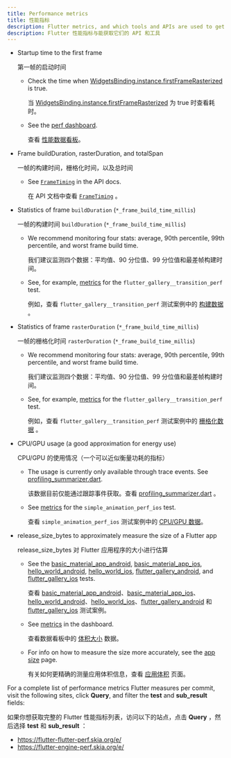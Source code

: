 ```yaml
---
title: Performance metrics
title: 性能指标
description: Flutter metrics, and which tools and APIs are used to get them
description: Flutter 性能指标与能获取它们的 API 和工具
---
```


* Startup time to the first frame

  第一帧的启动时间

  * Check the time when
    [WidgetsBinding.instance.firstFrameRasterized][firstFrameRasterized] 
    is true.
    
    当 [WidgetsBinding.instance.firstFrameRasterized][firstFrameRasterized] 为 true 时查看耗时。
    
  * See the
    [perf dashboard](https://flutter-flutter-perf.skia.org/e/?queries=sub_result%3DtimeToFirstFrameRasterizedMicros).
    
    查看 [性能数据看板](https://flutter-flutter-perf.skia.org/e/?queries=sub_result%3DtimeToFirstFrameRasterizedMicros)。
    
* Frame buildDuration, rasterDuration, and totalSpan

  一帧的构建时间，栅格化时间，以及总时间
  
  * See [`FrameTiming`]({{site.api}}/flutter/dart-ui/FrameTiming-class.html)
    in the API docs.
    
    在 API 文档中查看 [`FrameTiming`]({{site.api}}/flutter/dart-ui/FrameTiming-class.html.) 。
    
* Statistics of frame `buildDuration` (`*_frame_build_time_millis`)

  一帧的构建时间 `buildDuration` (`*_frame_build_time_millis`)

  * We recommend monitoring four stats: average, 90th percentile, 99th
    percentile, and worst frame build time.
    
    我们建议监测四个数据：平均值、90 分位值、99 分位值和最差帧构建时间。
    
  * See, for example, [metrics][transition_build] for the 
    `flutter_gallery__transition_perf` test.

    例如，查看 `flutter_gallery__transition_perf` 测试案例中的 [构建数据][transition_build] 。
    
* Statistics of frame `rasterDuration` (`*_frame_build_time_millis`)

  一帧的栅格化时间 `rasterDuration` (`*_frame_build_time_millis`)
  
  * We recommend monitoring four stats: average, 90th percentile, 99th
    percentile, and worst frame build time.
  
    我们建议监测四个数据：平均值、90 分位值、99 分位值和最差帧构建时间。    
    
  * See, for example, [metrics][transition_raster] for the 
    `flutter_gallery__transition_perf` test.

    例如，查看 `flutter_gallery__transition_perf` 测试案例中的 [栅格化数据][transition_build] 。

* CPU/GPU usage (a good approximation for energy use)

  CPU/GPU 的使用情况（一个可以近似衡量功耗的指标）

  * The usage is currently only available through trace events. See
    [profiling_summarizer.dart][profiling_summarizer].
    
    该数据目前仅能通过跟踪事件获取。查看 [profiling_summarizer.dart][profiling_summarizer] 。
    
  * See [metrics][cpu_gpu] for the `simple_animation_perf_ios` test.
  
    查看 `simple_animation_perf_ios` 测试案例中的 [CPU/GPU 数据][cpu_gpu]。

* release_size_bytes to approximately measure the size of a Flutter app

  release_size_bytes 对 Flutter 应用程序的大小进行估算

  * See the [basic_material_app_android][], [basic_material_app_ios][],
    [hello_world_android][], [hello_world_ios][], [flutter_gallery_android][],
    and [flutter_gallery_ios][] tests.
    
    查看 [basic_material_app_android][]、[basic_material_app_ios][]、[hello_world_android][]、[hello_world_ios][]、[flutter_gallery_android][] 和
    [flutter_gallery_ios][] 测试案例。
    
  * See [metrics][size_perf] in the dashboard.
  
    查看数据看板中的 [体积大小][size_perf] 数据。
  
  * For info on how to measure the size more accurately,
    see the [app size](/docs/perf/app-size) page.

    有关如何更精确的测量应用体积信息，查看 [应用体积](/docs/perf/app-size) 页面。

For a complete list of performance metrics Flutter measures per commit, visit 
the following sites, click **Query**, and filter the **test** and 
**sub_result** fields:

如果你想获取完整的 Flutter 性能指标列表，访问以下的站点，点击 **Query** ，然后选择 **test** 和 **sub_result** ：

  * https://flutter-flutter-perf.skia.org/e/
  * https://flutter-engine-perf.skia.org/e/

[firstFrameRasterized]: {{site.api}}/flutter/widgets/WidgetsBinding/firstFrameRasterized.html

[transition_build]: https://flutter-flutter-perf.skia.org/e/?queries=sub_result%3D90th_percentile_frame_build_time_millis%26sub_result%3D99th_percentile_frame_build_time_millis%26sub_result%3Daverage_frame_build_time_millis%26sub_result%3Dworst_frame_build_time_millis%26test%3Dflutter_gallery__transition_perf

[transition_raster]: https://flutter-flutter-perf.skia.org/e/?queries=sub_result%3D90th_percentile_frame_rasterizer_time_millis%26sub_result%3D99th_percentile_frame_rasterizer_time_millis%26sub_result%3Daverage_frame_rasterizer_time_millis%26sub_result%3Dworst_frame_rasterizer_time_millis%26test%3Dflutter_gallery__transition_perf

[profiling_summarizer]: {{site.github}}/flutter/flutter/blob/master/packages/flutter_driver/lib/src/driver/profiling_summarizer.dart

[cpu_gpu]: https://flutter-flutter-perf.skia.org/e/?queries=sub_result%3Daverage_cpu_usage%26sub_result%3Daverage_gpu_usage%26test%3Dsimple_animation_perf_ios

[basic_material_app_android]: {{site.github}}/flutter/flutter/blob/master/dev/devicelab/bin/tasks/basic_material_app_android__compile.dart

[basic_material_app_ios]: {{site.github}}/flutter/flutter/blob/master/dev/devicelab/bin/tasks/basic_material_app_ios__compile.dart

[hello_world_android]: {{site.github}}/flutter/flutter/blob/master/dev/devicelab/bin/tasks/hello_world_android__compile.dart

[hello_world_ios]: {{site.github}}/flutter/flutter/blob/master/dev/devicelab/bin/tasks/hello_world_ios__compile.dart

[flutter_gallery_android]: {{site.github}}/flutter/flutter/blob/master/dev/devicelab/bin/tasks/flutter_gallery_android__compile.dart

[flutter_gallery_ios]: {{site.github}}/flutter/flutter/blob/master/dev/devicelab/bin/tasks/flutter_gallery_ios__compile.dart

[size_perf]: https://flutter-flutter-perf.skia.org/e/?queries=sub_result%3Drelease_size_bytes%26test%3Dbasic_material_app_android__compile%26test%3Dbasic_material_app_ios__compile%26test%3Dhello_world_android__compile%26test%3Dhello_world_ios__compile%26test%3Dflutter_gallery_ios__compile%26test%3Dflutter_gallery_android__compile
